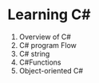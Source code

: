 # Learning C#
 1. Overview of C#
 2.  C# program Flow
 3. C# string
 4. C#Functions
 5. Object-oriented C#
